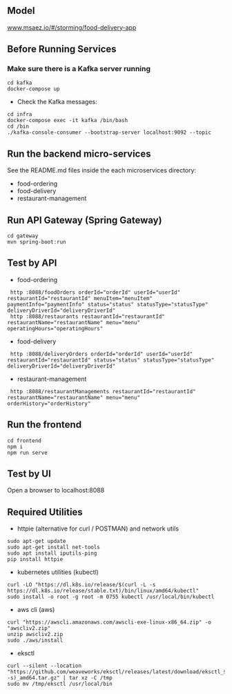 # 

## Model
www.msaez.io/#/storming/food-delivery-app

## Before Running Services
### Make sure there is a Kafka server running
```
cd kafka
docker-compose up
```
- Check the Kafka messages:
```
cd infra
docker-compose exec -it kafka /bin/bash
cd /bin
./kafka-console-consumer --bootstrap-server localhost:9092 --topic
```

## Run the backend micro-services
See the README.md files inside the each microservices directory:

- food-ordering
- food-delivery
- restaurant-management


## Run API Gateway (Spring Gateway)
```
cd gateway
mvn spring-boot:run
```

## Test by API
- food-ordering
```
 http :8088/foodOrders orderId="orderId" userId="userId" restaurantId="restaurantId" menuItem="menuItem" paymentInfo="paymentInfo" status="status" statusType="statusType" deliveryDriverId="deliveryDriverId" 
 http :8088/restaurants restaurantId="restaurantId" restaurantName="restaurantName" menu="menu" operatingHours="operatingHours" 
```
- food-delivery
```
 http :8088/deliveryOrders orderId="orderId" userId="userId" restaurantId="restaurantId" status="status" statusType="statusType" deliveryDriverId="deliveryDriverId" 
```
- restaurant-management
```
 http :8088/restaurantManagements restaurantId="restaurantId" restaurantName="restaurantName" menu="menu" orderHistory="orderHistory" 
```


## Run the frontend
```
cd frontend
npm i
npm run serve
```

## Test by UI
Open a browser to localhost:8088

## Required Utilities

- httpie (alternative for curl / POSTMAN) and network utils
```
sudo apt-get update
sudo apt-get install net-tools
sudo apt install iputils-ping
pip install httpie
```

- kubernetes utilities (kubectl)
```
curl -LO "https://dl.k8s.io/release/$(curl -L -s https://dl.k8s.io/release/stable.txt)/bin/linux/amd64/kubectl"
sudo install -o root -g root -m 0755 kubectl /usr/local/bin/kubectl
```

- aws cli (aws)
```
curl "https://awscli.amazonaws.com/awscli-exe-linux-x86_64.zip" -o "awscliv2.zip"
unzip awscliv2.zip
sudo ./aws/install
```

- eksctl 
```
curl --silent --location "https://github.com/weaveworks/eksctl/releases/latest/download/eksctl_$(uname -s)_amd64.tar.gz" | tar xz -C /tmp
sudo mv /tmp/eksctl /usr/local/bin
```

